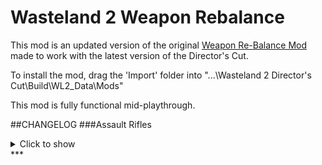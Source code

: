 # Wasteland 2 Weapon Rebalance

This mod is an updated version of the original [Weapon Re-Balance Mod](https://forums.inxile-entertainment.com/viewtopic.php?f=18&t=10719)
made to work with the latest version of the Director's Cut.

To install the mod, drag the 'Import' folder into "...\Wasteland 2 Director's Cut\Build\WL2_Data\Mods"

This mod is fully functional mid-playthrough.

##CHANGELOG
###Assault Rifles 
<details>
  <summary>Click to show </summary>
  Design goal: Moderate DMG, medium range (giving Sniper Rifle a niche) with optional 3x burst, good penetration.

* Burst mode is moderately inaccurate, requiring good accuracy mods. G41 was too accurate with mods for burst
headshot (easily reaching 100%). Fix some guns (AUG, G3 & FN-Fal etc) being useless due to low damage.

* Even without headshot, a burst from high end AR deals around ~220 dmg with potential crits x1.5 damage 
(high crit %), that puts its potential damage in the moderate category per turn.

* Each Tier, there's originally one fast and one slower AR. Build on that design philosophy: The AR with 5 AP burst
means a fast character with 10 AP can burst 2x per turn, doing major damage.

Vanilla/Modded | Name | Tier | AP per Shot/Burst | Ammo Type | Ammo Capacity | Critical Multiplier | Damage | Chance to Jam | Armor Penetration | Range
:--:|:--:|:--:|:--:|:--:|:--:|:--:|:--:|:--:|:--:|:--:
Vanilla | M1 | 1-1 | 4/- | 5.56mm | 8 | 1.5x | 07-12 | 2% | 2 | 20m
Modded | M1 | 1-1 | 5/- | 5.56mm | 30 | 1.5x | 06-12 | 3% | 2 | 20m

Vanilla/Modded | Name | Tier | AP per Shot/Burst | Ammo Type | Ammo Capacity | Critical Multiplier | Damage | Chance to Jam | Armor Penetration | Range
:--:|:--:|:--:|:--:|:--:|:--:|:--:|:--:|:--:|:--:|:--:
Vanilla | M14 | 1-2 | 5/- | 5.56mm | 20 | 2.0x | 14-18 | 2% | 2 | 28m
Modded | M14 | 1-2 | 5/- | 5.56mm | 20 | 2.2x | 07-13 | 3% | 2 | 22m

Vanilla/Modded | Name | Tier | AP per Shot/Burst | Ammo Type | Ammo Capacity | Critical Multiplier | Damage | Chance to Jam | Armor Penetration | Range
:--:|:--:|:--:|:--:|:--:|:--:|:--:|:--:|:--:|:--:|:--:
Vanilla | Rust Bucket | 1-3 | 4/- | 5.56mm | 20 | 1.7x | 09-14 | 3% | 2 | 22m
Modded | Rust Bucket | 1-3 | 5/- | 5.56mm | 20 | 1.5x | 10-14 | 5% | 2 | 18m

Vanilla/Modded | Name | Tier | AP per Shot/Burst | Ammo Type | Ammo Capacity | Critical Multiplier | Damage | Chance to Jam | Armor Penetration | Range
:--:|:--:|:--:|:--:|:--:|:--:|:--:|:--:|:--:|:--:|:--:
Vanilla | M4 Carbine | 2-1 | 5/7 | 5.56mm | 30 | 1.5x | 19-27 | 3% | 3 | 20m
Modded | M4 Carbine | 2-1 | 5/7 | 5.56mm | 30 | 1.5x | 19-27 | 4% | 3 | 20m

Vanilla/Modded | Name | Tier | AP per Shot/Burst | Ammo Type | Ammo Capacity | Critical Multiplier | Damage | Chance to Jam | Armor Penetration | Range
:--:|:--:|:--:|:--:|:--:|:--:|:--:|:--:|:--:|:--:|:--:
Vanilla | Sweetness | 2-1 | 4/6 | 5.56mm | 30 | 1.8x | 44-60 | 3% | 5 | 20m
Modded | Sweetness | 2-1 | 5/7 | 5.56mm | 30 | 1.5x | 45-55 | 2% | 6 | 20m

Vanilla/Modded | Name | Tier | AP per Shot/Burst | Ammo Type | Ammo Capacity | Critical Multiplier | Damage | Chance to Jam | Armor Penetration | Range
:--:|:--:|:--:|:--:|:--:|:--:|:--:|:--:|:--:|:--:|:--:
Vanilla | FAMAS | 2-2 | 4/6 | 5.56mm | 25 | 1.7x | 17-30 | 3% | 3 | 24m
Modded | FAMAS | 2-2 | 4/5 | 5.56mm | 25 | 1.7x | 14-21 | 4% | 3 | 24m

Vanilla/Modded | Name | Tier | AP per Shot/Burst | Ammo Type | Ammo Capacity | Critical Multiplier | Damage | Chance to Jam | Armor Penetration | Range
:--:|:--:|:--:|:--:|:--:|:--:|:--:|:--:|:--:|:--:|:--:
Vanilla | Wegman Aether Corrupter | 2-2+ | 6/- | 5.56mm | 6 | 2.2x | 20-35 | 2% | 4 | 20m
Modded | Wegman Aether Corrupter | 2-2+ | 5/7 | 7.62mm | 30 | 2.4x | 35-55 | 3% | 6 | 22m

Vanilla/Modded | Name | Tier | AP per Shot/Burst | Ammo Type | Ammo Capacity | Critical Multiplier | Damage | Chance to Jam | Armor Penetration | Range
:--:|:--:|:--:|:--:|:--:|:--:|:--:|:--:|:--:|:--:|:--:
Vanilla | HK33 | 3-1 | 4/6 | 5.56mm | 20 | 1.6x | 25-35 | 2% | 4 | 22m
Modded | HK33 | 3-1 | 4/5 | 5.56mm | 20 | 1.6x | 16-25 | 3% | 4 | 20m

Vanilla/Modded | Name | Tier | AP per Shot/Burst | Ammo Type | Ammo Capacity | Critical Multiplier | Damage | Chance to Jam | Armor Penetration | Range
:--:|:--:|:--:|:--:|:--:|:--:|:--:|:--:|:--:|:--:|:--:
Vanilla | M16 | 3-2 | 5/7 | 5.56mm | 30 | 1.6x | 45-59 | 2% | 4 | 20m
Modded | M16 | 3-2 | 5/7 | 5.56mm | 30 | 1.6x | 27-38 | 3% | 4 | 24m

Vanilla/Modded | Name | Tier | AP per Shot/Burst | Ammo Type | Ammo Capacity | Critical Multiplier | Damage | Chance to Jam | Armor Penetration | Range
:--:|:--:|:--:|:--:|:--:|:--:|:--:|:--:|:--:|:--:|:--:
Vanilla | M16 (Bowling) | 3-2+ | 5/7 | 5.56mm | 30 | 1.6x | 45-59 | 95% | 4 | 20m
Modded | M16 (Bowling) | 3-2+ | 5/7 | 5.56mm | 30 | 1.6x | 27-38 | 95% | 4 | 24m

Vanilla/Modded | Name | Tier | AP per Shot/Burst | Ammo Type | Ammo Capacity | Critical Multiplier | Damage | Chance to Jam | Armor Penetration | Range
:--:|:--:|:--:|:--:|:--:|:--:|:--:|:--:|:--:|:--:|:--:
Vanilla | AK-47 | 4-1 | 4/6 | 7.62mm | 30 | 2.4x | 40-57 | 3% | 5 | 22m
Modded | AK-47 | 4-1 | 5/7 | 7.62mm | 30 | 2.4x | 30-50 | 4% | 6 | 22m

Vanilla/Modded | Name | Tier | AP per Shot/Burst | Ammo Type | Ammo Capacity | Critical Multiplier | Damage | Chance to Jam | Armor Penetration | Range
:--:|:--:|:--:|:--:|:--:|:--:|:--:|:--:|:--:|:--:|:--:
Vanilla | AUG | 4-2 | 5/7 | 5.56mm | 30 | 1.7x | 70-85 | 3% | 5 | 19m
Modded | AUG | 4-2 | 4/5 | 5.56mm | 30 | 1.7x | 26-32 | 2% | 6 | 22m

Vanilla/Modded | Name | Tier | AP per Shot/Burst | Ammo Type | Ammo Capacity | Critical Multiplier | Damage | Chance to Jam | Armor Penetration | Range
:--:|:--:|:--:|:--:|:--:|:--:|:--:|:--:|:--:|:--:|:--:
Vanilla | G3 | 5-1 | 4/6 | 7.62mm | 30 | 1.7x | 64-77 | 2% | 6 | 28m
Modded | G3 | 5-1 | 5/7 | 7.62mm | 30 | 1.7x | 40-66 | 2% | 8 | 22m

Vanilla/Modded | Name | Tier | AP per Shot/Burst | Ammo Type | Ammo Capacity | Critical Multiplier | Damage | Chance to Jam | Armor Penetration | Range
:--:|:--:|:--:|:--:|:--:|:--:|:--:|:--:|:--:|:--:|:--:
Vanilla | AK-97 | 5-2 | 5/7 | 7.62mm | 30 | 1.5x | 100-125 | 2% | 6 | 20m
Modded | AK-97 | 5-2 | 4/5 | 7.62mm | 30 | 1.5x | 30-40 | 2% | 8 | 24m

Vanilla/Modded | Name | Tier | AP per Shot/Burst | Ammo Type | Ammo Capacity | Critical Multiplier | Damage | Chance to Jam | Armor Penetration | Range
:--:|:--:|:--:|:--:|:--:|:--:|:--:|:--:|:--:|:--:|:--:
Vanilla | FN-FAL | 6-1 | 4/6 | 7.62mm | 30 | 1.5x | 90-107 | 2% | 7 | 26m
Modded | FN-FAL | 6-1 | 4/5 | 7.62mm | 30 | 1.5x | 35-50 | 2% | 8 | 24m

Vanilla/Modded | Name | Tier | AP per Shot/Burst | Ammo Type | Ammo Capacity | Critical Multiplier | Damage | Chance to Jam | Armor Penetration | Range
:--:|:--:|:--:|:--:|:--:|:--:|:--:|:--:|:--:|:--:|:--:
Vanilla | G41 | 6-2 | 5/7 | 7.62mm | 30 | 1.6x | 150-180 | 2% | 7 | 23m
Modded | G41 | 6-2 | 5/7 | 7.62mm | 30 | 1.6x | 57-75 | 2% | 8 | 25m
</details>
***
